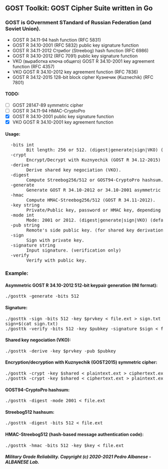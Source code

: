 ## GOST Toolkit: GOST Cipher Suite written in Go

### GOST is GOvernment STandard of Russian Federation (and Soviet Union).

* GOST R 34.11-94 hash function (RFC 5831)
* GOST R 34.10-2001 (RFC 5832) public key signature function
* GOST R 34.11-2012 Стрибог (Streebog) hash function (RFC 6986)
* GOST R 34.10-2012 (RFC 7091) public key signature function
* VKO (выработка ключа общего) GOST R 34.10-2001 key agreement function (RFC 4357)
* VKO GOST R 34.10-2012 key agreement function (RFC 7836)
* GOST R 34.12-2015 128-bit block cipher Кузнечик (Kuznechik) (RFC 7801)

#### TODO:
  - [ ] GOST 28147-89 symmetric cipher
  - [ ] GOST R 34.11-94 HMAC-CryptoPro
  - [x] GOST R 34.10-2001 public key signature function
  - [x] VKO GOST R 34.10-2001 key agreement function

#### Usage:
<pre>  -bits int
        Bit length: 256 or 512. (digest|generate|sign|VKO) (default 256)
  -crypt
        Encrypt/Decrypt with Kuznyechik (GOST R 34.12-2015) symmetric cipher.
  -derive
        Derive shared key negociation (VKO).
  -digest
        Compute Streebog256/512 or GOST94-CryptoPro hashsum.
  -generate
        Generate GOST R 34.10-2012 or 34.10-2001 asymmetric keypair.
  -hmac
        Compute HMAC-Streebog256/512 (GOST R 34.11-2012).
  -key string
        Private/Public key, password or HMAC key, depending on operation.
  -mode int
        Mode: 2001 or 2012. (digest|generate|sign|VKO) (default 2012)
  -pub string
        Remote's side public key. (for shared key derivation only)
  -sign
        Sign with private key.
  -signature string
        Input signature. (verification only)
  -verify
        Verify with public key.</pre>
### Example:
#### Asymmetric GOST R 34.10-2012 512-bit keypair generation (INI format):
<pre>./gosttk -generate -bits 512
</pre>
#### Signature:
<pre>./gosttk -sign -bits 512 -key $prvkey < file.ext > sign.txt
sign=$(cat sign.txt)
./gosttk -verify -bits 512 -key $pubkey -signature $sign < file.ext
</pre>
#### Shared key negociation (VKO):
<pre>./gosttk -derive -key $prvkey -pub $pubkey
</pre>
#### Encryption/decryption with Kuznyechik (GOST2015) symmetric cipher:
<pre>./gosttk -crypt -key $shared < plaintext.ext > ciphertext.ext
./gosttk -crypt -key $shared < ciphertext.ext > plaintext.ext
</pre>
#### GOST94-CryptoPro hashsum:
<pre>./gosttk -digest -mode 2001 < file.ext
</pre>
#### Streebog512 hashsum:
<pre>./gosttk -digest -bits 512 < file.ext
</pre>
#### HMAC-Streebog512 (hash-based message authentication code):
<pre>./gosttk -hmac -bits 512 -key $key < file.ext
</pre>

##### Military Grade Reliability. Copyright (c) 2020-2021 Pedro Albanese - ALBANESE Lab.
